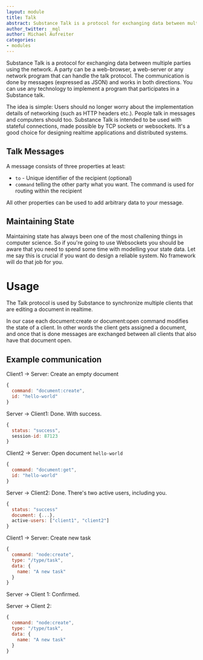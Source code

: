 ```yaml
---
layout: module
title: Talk
abstract: Substance Talk is a protocol for exchanging data between multiple parties using the network.
author_twitter: _mql
author: Michael Aufreiter
categories:
- modules
---
```



Substance Talk is a protocol for exchanging data between multiple parties using the network. A party can be a web-browser, a web-server or any network program that can handle the talk protocol. The communication is done by messages (expressed as JSON) and works in both directions. You can use any technology to implement a program that participates in a Substance talk.

The idea is simple: Users should no longer worry about the implementation details of networking (such as HTTP headers etc.). People talk in messages and computers should too. Substance Talk is intended to be used with stateful connections, made possible by TCP sockets or websockets. It's a good choice for designing realtime applications and distributed systems. 


## Talk Messages

A message consists of three properties at least:

- `to` - Unique identifier of the recipient (optional)
- `command` telling the other party what you want. The command is used for routing within the recipient


All other properties can be used to add arbitrary data to your message.


## Maintaining State

Maintaining state has always been one of the most challening things in computer science. So if you're going to use Websockets you should be aware that you need to spend some time with modelling your state data. Let me say this is crucial if you want do design a reliable system. No framework will do that job for you.

# Usage

The Talk protocol is used by Substance to synchronize multiple clients that are editing a document in realtime. 

In our case each document:create or document:open command modifies the state of a client. In other words the client gets assigned a document, and once that is done messages are exchanged between all clients that also have that document open.


## Example communication


Client1 -> Server: Create an empty document

```js
{
  command: "document:create",
  id: "hello-world"
}
```

Server -> Client1: Done. With success.

```js
{
  status: "success",
  session-id: 87123
}
```

Client2 -> Server: Open document `hello-world`

```js
{
  command: "document:get",
  id: "hello-world"
}
```

Server -> Client2: Done. There's two active users, including you.

```js
{
  status: "success"
  document: {...},
  active-users: ["client1", "client2"]
}
```

Client1 -> Server: Create new task


```js
{
  command: "node:create",
  type: "/type/task",
  data: {
    name: "A new task"
  }
}
```

Server -> Client 1: Confirmed.


Server -> Client 2:

```js
{
  command: "node:create",
  type: "/type/task",
  data: {
    name: "A new task"
  }
}
```
